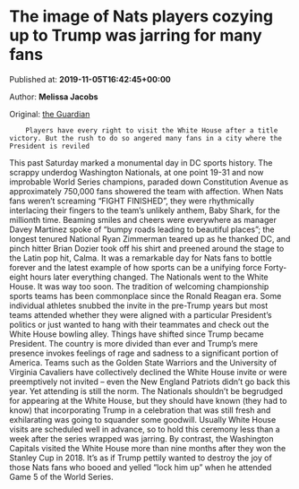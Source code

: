 
# The image of Nats players cozying up to Trump was jarring for many fans

Published at: **2019-11-05T16:42:45+00:00**

Author: **Melissa Jacobs**

Original: [the Guardian](https://www.theguardian.com/sport/2019/nov/05/washington-nationals-white-house-trump-kurt-suzuki-ryan-zimmerman)


        Players have every right to visit the White House after a title victory. But the rush to do so angered many fans in a city where the President is reviled
      
This past Saturday marked a monumental day in DC sports history. The scrappy underdog Washington Nationals, at one point 19-31 and now improbable World Series champions, paraded down Constitution Avenue as approximately 750,000 fans showered the team with affection. When Nats fans weren’t screaming “FIGHT FINISHED”, they were rhythmically interlacing their fingers to the team’s unlikely anthem, Baby Shark, for the millionth time. Beaming smiles and cheers were everywhere as manager Davey Martinez spoke of “bumpy roads leading to beautiful places”; the longest tenured National Ryan Zimmerman teared up as he thanked DC, and pinch hitter Brian Dozier took off his shirt and preened around the stage to the Latin pop hit, Calma. It was a remarkable day for Nats fans to bottle forever and the latest example of how sports can be a unifying force
Forty-eight hours later everything changed. The Nationals went to the White House. It was way too soon.
The tradition of welcoming championship sports teams has been commonplace since the Ronald Reagan era. Some individual athletes snubbed the invite in the pre-Trump years but most teams attended whether they were aligned with a particular President’s politics or just wanted to hang with their teammates and check out the White House bowling alley.
Things have shifted since Trump became President. The country is more divided than ever and Trump’s mere presence invokes feelings of rage and sadness to a significant portion of America. Teams such as the Golden State Warriors and the University of Virginia Cavaliers have collectively declined the White House invite or were preemptively not invited – even the New England Patriots didn’t go back this year. Yet attending is still the norm. The Nationals shouldn’t be begrudged for appearing at the White House, but they should have known (they had to know) that incorporating Trump in a celebration that was still fresh and exhilarating was going to squander some goodwill.
Usually White House visits are scheduled well in advance, so to hold this ceremony less than a week after the series wrapped was jarring. By contrast, the Washington Capitals visited the White House more than nine months after they won the Stanley Cup in 2018. It’s as if Trump pettily wanted to destroy the joy of those Nats fans who booed and yelled “lock him up” when he attended Game 5 of the World Series.
